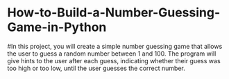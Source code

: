 # How-to-Build-a-Number-Guessing-Game-in-Python
#In this project, you will create a simple number guessing game that allows the user to guess a random number between 1 and 100. The program will give hints to the user after each guess, indicating whether their guess was too high or too low, until the user guesses the correct number.
